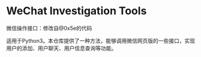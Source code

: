 # WeChat Investigation Tools
微信操作接口：修改自@0x5e的代码

适用于Python3。本仓库提供了一种方法，能够调用微信网页版的一些接口，实现用户的添加、用户聊天、用户信息查询等功能。
